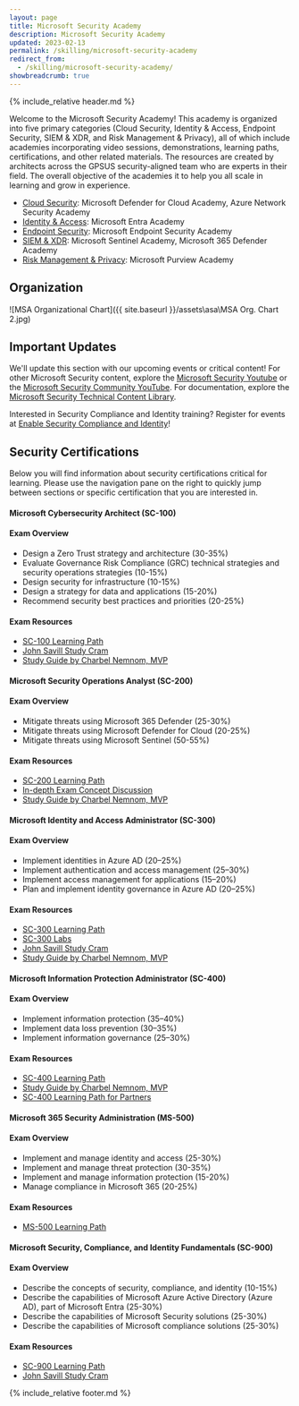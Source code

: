 ```yaml
---
layout: page
title: Microsoft Security Academy
description: Microsoft Security Academy
updated: 2023-02-13
permalink: /skilling/microsoft-security-academy
redirect_from:
  - /skilling/microsoft-security-academy/
showbreadcrumb: true  
---
```


{% include_relative header.md %}

Welcome to the Microsoft Security Academy! This academy is organized into five primary categories (Cloud Security, Identity & Access, Endpoint Security, SIEM & XDR, and Risk Management & Privacy), all of which include academies incorporating video sessions, demonstrations, learning paths, certifications, and other related materials. The resources are created by architects across the GPSUS security-aligned team who are experts in their field. The overall objective of the academies it to help you all scale in learning and grow in experience.

* [Cloud Security](/PartnerResources/skilling/microsoft-security-academy/cloud-security): Microsoft Defender for Cloud Academy, Azure Network Security Academy
* [Identity & Access](/PartnerResources/skilling/microsoft-security-academy/identity-access): Microsoft Entra Academy
* [Endpoint Security](/PartnerResources/skilling/microsoft-security-academy/endpoint-security): Microsoft Endpoint Security Academy
* [SIEM & XDR](/PartnerResources/skilling/microsoft-security-academy/siem-xdr): Microsoft Sentinel Academy, Microsoft 365 Defender Academy
* [Risk Management & Privacy](/PartnerResources/skilling/microsoft-security-academy/risk-mgmt): Microsoft Purview Academy


## Organization
![MSA Organizational Chart]({{ site.baseurl }}/assets\asa\MSA Org. Chart 2.jpg)

## Important Updates
We'll update this section with our upcoming events or critical content! For other Microsoft Security content, explore the [Microsoft Security Youtube](https://www.youtube.com/@MicrosoftSecurity/featured) or the [Microsoft Security Community YouTube](https://www.youtube.com/channel/UCGTUbqE3SJiLgtvWjIkSQuQ). For documentation, explore the [Microsoft Security Technical Content Library](https://www.microsoft.com/en-us/security/content-library/Home/Index?culture=en-US).

Interested in Security Compliance and Identity training? Register for events at [Enable Security Compliance and Identity](aka.ms/EnableSCI)!


## Security Certifications
Below you will find information about security certifications critical for learning. Please use the navigation pane on the right to quickly jump between sections or specific certification that you are interested in.

#### Microsoft Cybersecurity Architect (SC-100)
#### Exam Overview
* Design a Zero Trust strategy and architecture (30-35%)
* Evaluate Governance Risk Compliance (GRC) technical strategies and security operations strategies (10-15%)
* Design security for infrastructure (10-15%)
* Design a strategy for data and applications (15-20%)
* Recommend security best practices and priorities (20-25%)

#### Exam Resources
* [SC-100 Learning Path](https://learn.microsoft.com/en-us/certifications/exams/sc-100)
* [John Savill Study Cram](https://www.youtube.com/watch?v=2Qu5gQjNQh4)
* [Study Guide by Charbel Nemnom, MVP](https://nemnom.ch/sc100)


#### Microsoft Security Operations Analyst (SC-200)
#### Exam Overview
* Mitigate threats using Microsoft 365 Defender (25-30%)
* Mitigate threats using Microsoft Defender for Cloud (20-25%)
* Mitigate threats using Microsoft Sentinel (50-55%)

#### Exam Resources
* [SC-200 Learning Path](https://learn.microsoft.com/en-us/certifications/exams/sc-200)
* [In-depth Exam Concept Discussion](https://aka.ms/YouTube/SC-200)
* [Study Guide by Charbel Nemnom, MVP](https://aka.ms/SC-200StudyGuide)


#### Microsoft Identity and Access Administrator (SC-300)
#### Exam Overview
* Implement identities in Azure AD (20–25%)
* Implement authentication and access management (25–30%)
* Implement access management for applications (15–20%)
* Plan and implement identity governance in Azure AD (20–25%)

#### Exam Resources
* [SC-300 Learning Path](https://learn.microsoft.com/en-us/certifications/exams/sc-300)
* [SC-300 Labs](https://github.com/MicrosoftLearning/SC-300-Identity-and-Access-Administrator)
* [John Savill Study Cram](https://www.youtube.com/watch?v=LGpgqRVG65g)
* [Study Guide by Charbel Nemnom, MVP](https://aka.ms/SC-300StudyGuide)


#### Microsoft Information Protection Administrator (SC-400)
#### Exam Overview
* Implement information protection (35–40%)
* Implement data loss prevention (30–35%)
* Implement information governance (25–30%)

#### Exam Resources
* [SC-400 Learning Path](https://learn.microsoft.com/en-us/certifications/exams/sc-400)
* [Study Guide by Charbel Nemnom, MVP](https://charbelnemnom.com/sc-400-exam-study-guide-microsoft-information-protection-administrator/)
* [SC-400 Learning  Path for Partners](https://partner.microsoft.com/en-us/training/assets/collection/microsoft-information-protection-administrator-sc-400#/)


#### Microsoft 365 Security Administration (MS-500)
#### Exam Overview
* Implement and manage identity and access (25-30%)
* Implement and manage threat protection (30-35%)
* Implement and manage information protection (15-20%)
* Manage compliance in Microsoft 365 (20-25%)

#### Exam Resources
* [MS-500 Learning Path](https://learn.microsoft.com/en-us/certifications/exams/ms-500)


#### Microsoft Security, Compliance, and Identity Fundamentals (SC-900)
#### Exam Overview
* Describe the concepts of security, compliance, and identity (10-15%)
* Describe the capabilities of Microsoft Azure Active Directory (Azure AD), part of Microsoft Entra (25-30%)
* Describe the capabilities of Microsoft Security solutions (25-30%)
* Describe the capabilities of Microsoft compliance solutions (25-30%)

#### Exam Resources
* [SC-900 Learning Path](https://learn.microsoft.com/en-us/certifications/exams/sc-900)
* [John Savill Study Cram](https://www.youtube.com/watch?v=Bz-8jM3jg-8)


{% include_relative footer.md %}
